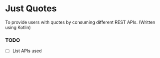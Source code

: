 # Just Quotes
To provide users with quotes by consuming different REST APIs. (Written using Kotlin)

### TODO
- [ ] List APIs used
